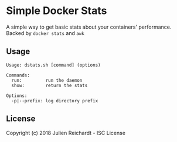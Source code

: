 # Simple Docker Stats

A simple way to get basic stats about your containers' performance. Backed by `docker stats` and `awk`

## Usage

```
Usage: dstats.sh [command] (options)

Commands:
  run:         run the daemon
  show:        return the stats

Options:
  -p|--prefix: log directory prefix

```

## License
Copyright (c) 2018 Julien Reichardt - ISC License
